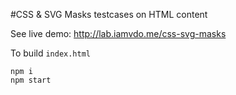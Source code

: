 #CSS & SVG Masks testcases on HTML content

See live demo: http://lab.iamvdo.me/css-svg-masks

To build `index.html`

```
npm i
npm start
```
